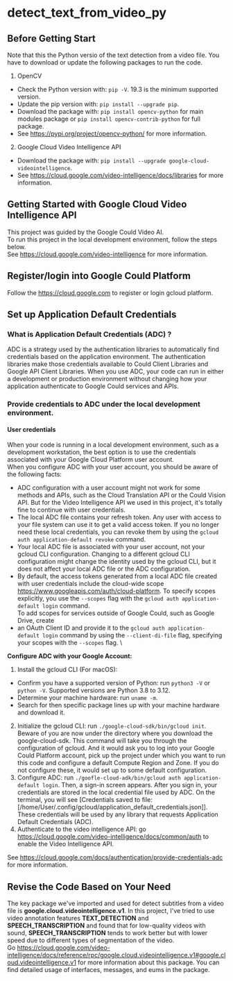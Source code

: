 # detect_text_from_video_py

## Before Getting Start
Note that this the Python versio of the text detection from a video
file. You have to download or update the following packages to run
the code.
1. OpenCV
- Check the Python version with: `pip -V`. 19.3 is the minimum supported version.
- Update the pip version with: `pip install --upgrade pip`.
- Download the package with: `pip install opencv-python` for main modules package or `pip install opencv-contrib-python` for full package.
- See https://pypi.org/project/opencv-python/ for more information.
2. Google Cloud Video Intelligence API
- Download the package with: `pip install --upgrade google-cloud-videointelligence`.
- See https://cloud.google.com/video-intelligence/docs/libraries for more information.

## Getting Started with Google Cloud Video Intelligence API

This project was guided by the Google Could Video AI.\
To run this project in the local development environment, follow the steps below.\
See https://cloud.google.com/video-intelligence for more information.

## Register/login into Google Could Platform
Follow the https://cloud.google.com to register or login gcloud platform.

## Set up Application Default Credentials
### What is Application Default Credentials (ADC) ?
ADC is a strategy used by the authentication libraries to automatically find
credentials based on the application environment. The authentication libraries
make those credentials available to Could Client Libraries and Google API
Client Libraries. When you use ADC, your code can run in either a development
or production environment without changing how your application authenticate to
Google Could services and APIs.
### Provide credentials to ADC under the local development environment.
#### User credentials
When your code is running in a local development environment, such as a development
workstation, the best option is to use the credentials associated with your
Google Cloud Platform user account.\
When you configure ADC with your user account, you should be aware of the following
facts:
- ADC configuration with a user account might not work for some methods and APIs,
  such as the Cloud Translation API or the Could Vision API. But for the Video
  Intelligence API we used in this project, it's totally fine to continue with
  user credentials.
- The local ADC file contains your refresh token. Any user with access to your
  file system can use it to get a valid access token. If you no longer need these
  local credentials, you can revoke them by using the `gcloud auth application-default
  revoke` command.
- Your local ADC file is associated with your user account, not your gcloud CLI
  configuration. Changing to a different gcloud CLI configuration might change the
  identity used by the gcloud CLI, but it does not affect your local ADC file or
  the ADC configuration.
- By default, the access tokens generated from a local ADC file created with user
  credentials include the cloud-wide scope https://www.googleapis.com/auth/cloud-platform.
  To specify scopes explicitly, you use the `--scopes` flag with the `gcloud auth
  application-default login` command.\
  To add scopes for services outside of Google Could, such as Google Drive, create
- an OAuth Client ID and provide it to the `gcloud auth application-default login`
  command by using the `--client-di-file` flag, specifying your scopes with the
  `--scopes` flag. \

**Configure ADC with your Google Account:**
1. Install the gcloud CLI (For macOS):
- Confirm you have a supported version of Python: run `python3 -V` or `python -V`.
  Supported versions are Python 3.8 to 3.12.
- Determine your machine hardware: run `uname -m`.
- Search for then specific package lines up with your machine hardware and download it.
2. Initialize the gcloud CLI: run `./google-cloud-sdk/bin/gcloud init`. Beware of
   you are now under the directory where you download the google-cloud-sdk.
   This command will take you through the configuration of gcloud. And it would
   ask you to log into your Google Could Platform account, pick up the project under
   which you want to run this code and configure a default Compute Region and Zone.
   If you do not configure these, it would set up to some default configuration.
3. Configure ADC: run `./goofle-cloud-adk/bin/gcloud auth application-default login`.
   Then, a sign-in screen appears. After you sign in, your credentials are stored in
   the local credential file used by ADC. On the terminal, you will see [Credentials
   saved to file: [/home/User/.config/gcloud/application_default_credentials.json]].
   These credentials will be used by any library that requests Application Default Credentials (ADC).
4. Authenticate to the video intelligence API: go https://cloud.google.com/video-intelligence/docs/common/auth
   to enable the Video Intelligence API.

See https://cloud.google.com/docs/authentication/provide-credentials-adc for more information.

## Revise the Code Based on Your Need
The key package we've imported and used for detect subtitles from a video file is
**google.cloud.videointelligence.v1**. In this project, I've tried to use video
annotation features **TEXT_DETECTION** and **SPEECH_TRANSCRIPTION** and found
that for low-quality videos with sound, **SPEECH_TRANSCRIPTION** tends to work
better but with lower speed due to different types of segmentation of the video.\
Go https://cloud.google.com/video-intelligence/docs/reference/rpc/google.cloud.videointelligence.v1#google.cloud.videointelligence.v1
for more information about this package. You can find detailed usage of
interfaces, messages, and eums in the package. 